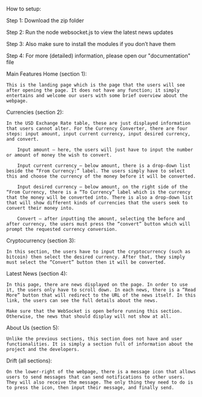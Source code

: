 How to setup:

Step 1: Download the zip folder

Step 2: Run the node websocket.js to view the latest news updates

Step 3: Also make sure to install the modules if you don’t have them

Step 4: For more (detailed) information, please open our "documentation" file

Main Features
Home (section 1):

    This is the landing page which is the page that the users will see after opening the page. It does not have any function; it simply entertains and welcome our users with some brief overview about the webpage.

Currencies (section 2):

    In the USD Exchange Rate table, these are just displayed information that users cannot alter. For the Currency Converter, there are four steps: input amount, input current currency, input desired currency, and convert.

        Input amount – here, the users will just have to input the number or amount of money the wish to convert.

        Input current currency – below amount, there is a drop-down list beside the “From Currency:” label. The users simply have to select this and choose the currency of the money before it will be converted.

        Input desired currency – below amount, on the right side of the “From Currency, there is a “To Currency” label which is the currency that the money will be converted into. There is also a drop-down list that will show different kinds of currencies that the users seek to convert their money into.

        Convert – after inputting the amount, selecting the before and after currency, the users must press the “convert” button which will prompt the requested currency conversion. 
    
Cryptocurrency (section 3):

    In this section, the users have to input the cryptocurrency (such as bitcoin) then select the desired currency. After that, they simply must select the “Convert” button then it will be converted.

Latest News (section 4):

    In this page, there are news displayed on the page. In order to use it, the users only have to scroll down. In each news, there is a “Read More” button that will redirect to the URL of the news itself. In this link, the users can see the full details about the news. 

    Make sure that the WebSocket is open before running this section. Otherwise, the news that should display will not show at all.

About Us (section 5):

    Unlike the previous sections, this section does not have and user functionalities. It is simply a section full of information about the project and the developers.

Drift (all sections):

    On the lower-right of the webpage, there is a message icon that allows users to send messages that can send notifications to other users. They will also receive the message. The only thing they need to do is to press the icon, then input their message, and finally send. 